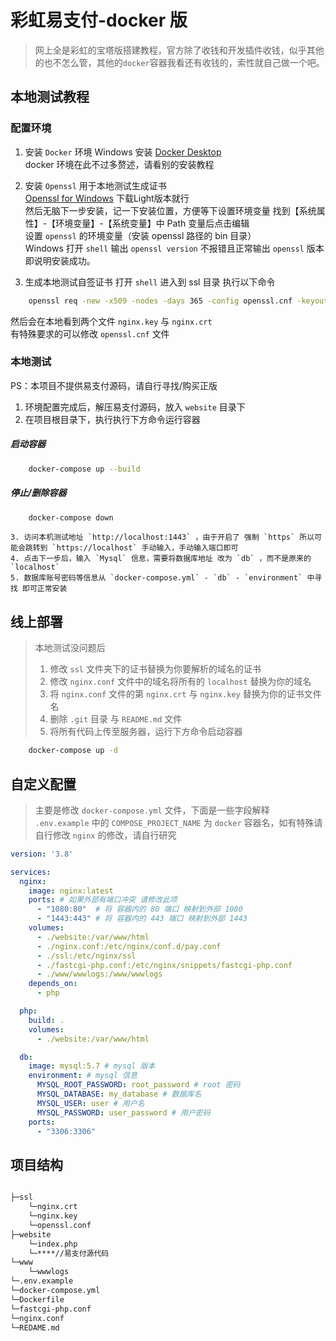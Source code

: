 # 彩虹易支付-docker 版

> 网上全是彩虹的宝塔版搭建教程，官方除了收钱和开发插件收钱，似乎其他的也不怎么管，其他的`docker`容器我看还有收钱的，索性就自己做一个吧。  


## 本地测试教程

### 配置环境

1. 安装 `Docker` 环境 Windows 安装 [Docker Desktop](https://www.docker.com/products/docker-desktop/)  
  docker 环境在此不过多赘述，请看别的安装教程

2. 安装 `Openssl` 用于本地测试生成证书  
[Openssl for Windows](http://slproweb.com/products/Win32OpenSSL.html) 下载Light版本就行  
然后无脑下一步安装，记一下安装位置，方便等下设置环境变量
找到【系统属性】-【环境变量】-【系统变量】中 Path 变量后点击编辑  
设置 `openssl` 的环境变量（安装 openssl 路径的 bin 目录）  
Windows 打开 `shell` 输出 `openssl version` 不报错且正常输出 `openssl` 版本即说明安装成功。
3. 生成本地测试自签证书
打开 `shell` 进入到 ssl 目录 执行以下命令  
```sh
    openssl req -new -x509 -nodes -days 365 -config openssl.cnf -keyout nginx.key -out nginx.crt
```
然后会在本地看到两个文件 `nginx.key` 与 `nginx.crt`  
有特殊要求的可以修改 `openssl.cnf` 文件

### 本地测试

PS：本项目不提供易支付源码，请自行寻找/购买正版

1. 环境配置完成后，解压易支付源码，放入 `website` 目录下
2. 在项目根目录下，执行执行下方命令运行容器

##### 启动容器
```sh
    docker-compose up --build
```

##### 停止/删除容器
```sh
    docker-compose down
```

    3. 访问本机测试地址 `http://localhost:1443` ，由于开启了 强制 `https` 所以可能会跳转到 `https://localhost` 手动输入，手动输入端口即可
    4. 点击下一步后，输入 `Mysql` 信息，需要将数据库地址 改为 `db` ，而不是原来的  `localhost`
    5. 数据库账号密码等信息从 `docker-compose.yml` - `db` - `environment` 中寻找 即可正常安装


## 线上部署

> 本地测试没问题后  
> 1. 修改 `ssl` 文件夹下的证书替换为你要解析的域名的证书  
> 2. 修改 `nginx.conf` 文件中的域名将所有的 `localhost` 替换为你的域名  
> 3. 将 `nginx.conf` 文件的第 `nginx.crt` 与 `nginx.key` 替换为你的证书文件名  
> 4. 删除 `.git` 目录 与 `README.md` 文件  
> 5. 将所有代码上传至服务器，运行下方命令启动容器

```sh
    docker-compose up -d
```


## 自定义配置

> 主要是修改 `docker-compose.yml` 文件，下面是一些字段解释   
> `.env.example` 中的 `COMPOSE_PROJECT_NAME` 为 `docker` 容器名，如有特殊请自行修改
> `nginx` 的修改，请自行研究


```yml
version: '3.8'

services:
  nginx:
    image: nginx:latest
    ports: # 如果外部有端口冲突 请修改此项
      - "1080:80"  # 将 容器内的 80 端口 映射到外部 1080
      - "1443:443" # 将 容器内的 443 端口 映射到外部 1443 
    volumes:
      - ./website:/var/www/html
      - ./nginx.conf:/etc/nginx/conf.d/pay.conf
      - ./ssl:/etc/nginx/ssl
      - ./fastcgi-php.conf:/etc/nginx/snippets/fastcgi-php.conf
      - ./www/wwwlogs:/www/wwwlogs
    depends_on:
      - php

  php:
    build: .
    volumes:
      - ./website:/var/www/html

  db:
    image: mysql:5.7 # mysql 版本
    environment: # mysql 信息
      MYSQL_ROOT_PASSWORD: root_password # root 密码
      MYSQL_DATABASE: my_database # 数据库名
      MYSQL_USER: user # 用户名
      MYSQL_PASSWORD: user_password # 用户密码
    ports:
      - "3306:3306"
```


## 项目结构
```sh

├─ssl
    └─nginx.crt
    └─nginx.key
    └─openssl.conf
├─website
    └─index.php
    └─****//易支付源代码
└─www
    └─wwwlogs
└─.env.example
└─docker-compose.yml
└─Dockerfile
└─fastcgi-php.conf
└─nginx.conf
└─REDAME.md
```
